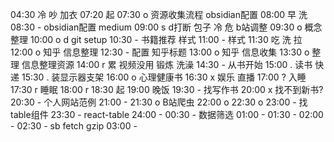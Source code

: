 04:30 冷 吵 加衣 
07:20 起
07:30 o 资源收集流程  obsidian配置
08:00 早 洗
08:30 - obsidian配置 medium
09:00 s d打断 包子 冷 危 b站调整
09:30 o 概念整理
10:00 o d git setup
10:30 - 书籍推荐 样式
11:00 - 样式
11:30 吃 洗 拉
12:00 o 知乎 信息整理
12:30 - 配置 知乎标题
13:00 o 知乎 信息收集
13:30 o 整理 信息整理资源
14:00 r 累 视频没用 锻炼 洗澡 
14:30 - 从书开始
15:00 . 读书 快递 
15:30 . 装显示器支架
16:00 o 心理健康书
16:30 x 娱乐 直播
17:00 ? 入睡
17:30 r 睡眠
18:00 r
18:30 起
19:00 晚饭
19:30 - 找写作书
20:00 x 找不到新书?
20:30 - 个人网站范例
21:00 -
21:30 o B站爬虫
22:00 o 
22:30 o 
23:00 - 找table组件
23:30 - react-table
24:00 -
00:30 - 数据筛选
01:00 -
01:30 -
02:00 -
02:30 - sb fetch gzip
03:00 -
